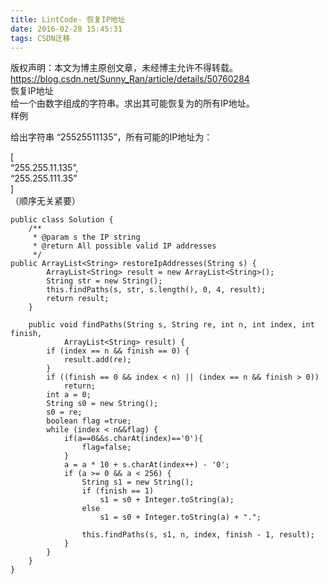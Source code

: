 ```yaml
---
title: LintCode- 恢复IP地址
date: 2016-02-28 15:45:31
tags: CSDN迁移
---
```

 版权声明：本文为博主原创文章，未经博主允许不得转载。 https://blog.csdn.net/Sunny_Ran/article/details/50760284   
  恢复IP地址   
 给一个由数字组成的字符串。求出其可能恢复为的所有IP地址。   
 样例

 给出字符串 “25525511135”，所有可能的IP地址为：

 [   
 “255.255.11.135”,   
 “255.255.111.35”   
 ]   
 （顺序无关紧要）

 
```
public class Solution {
    /**
     * @param s the IP string
     * @return All possible valid IP addresses
     */
public ArrayList<String> restoreIpAddresses(String s) {
        ArrayList<String> result = new ArrayList<String>();
        String str = new String();
        this.findPaths(s, str, s.length(), 0, 4, result);
        return result;
    }

    public void findPaths(String s, String re, int n, int index, int finish,
            ArrayList<String> result) {
        if (index == n && finish == 0) {
            result.add(re);
        }
        if ((finish == 0 && index < n) || (index == n && finish > 0))
            return;
        int a = 0;
        String s0 = new String();
        s0 = re;
        boolean flag =true;
        while (index < n&&flag) {
            if(a==0&&s.charAt(index)=='0'){
                flag=false;
            }
            a = a * 10 + s.charAt(index++) - '0';
            if (a >= 0 && a < 256) {
                String s1 = new String();
                if (finish == 1)
                    s1 = s0 + Integer.toString(a);
                else
                    s1 = s0 + Integer.toString(a) + ".";

                this.findPaths(s, s1, n, index, finish - 1, result);
            }
        }
    }
}
```
   
  